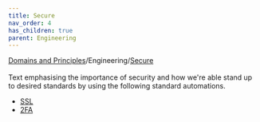 ```yaml
---
title: Secure
nav_order: 4
has_children: true
parent: Engineering
---
```

[Domains and Principles](/principles)/Engineering/[Secure](/domains/engineering/secure/info)
<br>
<br>
Text emphasising the importance of security and how we're able stand up to desired standards by using the following standard automations.

- [SSL](/domains/engineering/secure/ssl)
- [2FA](/domains/engineering/secure/2fa)
